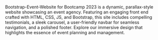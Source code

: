 Bootstrap-Event-Website for Bootcamp 2023 is a dynamic, parallax-style website showcasing an event agency. Featuring an engaging front end crafted with HTML, CSS, JS, and Bootstrap, this site includes compelling testimonials, a sleek carousel, a user-friendly navbar for seamless navigation, and a polished footer. Explore our immersive design that highlights the essence of event planning and management.
